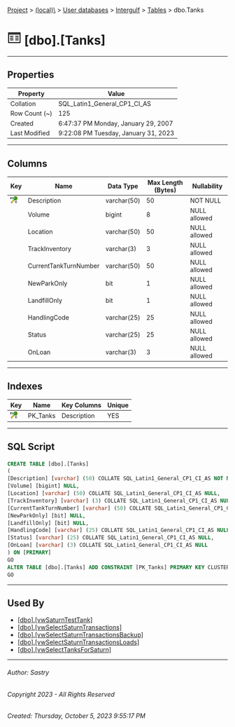 #### 

[Project](../../../../index.md) > [(local)\\](../../../index.md) > [User databases](../../index.md) > [Intergulf](../index.md) > [Tables](Tables.md) > dbo.Tanks

# ![Tables](../../../../Images/Table32.png) [dbo].[Tanks]

---

## <a name="#properties"></a>Properties

| Property | Value |
|---|---|
| Collation | SQL_Latin1_General_CP1_CI_AS |
| Row Count (~) | 125 |
| Created | 6:47:37 PM Monday, January 29, 2007 |
| Last Modified | 9:22:08 PM Tuesday, January 31, 2023 |


---

## <a name="#columns"></a>Columns

| Key | Name | Data Type | Max Length (Bytes) | Nullability |
|---|---|---|---|---|
| [![Cluster Primary Key PK_Tanks: Description](../../../../Images/pkcluster.png)](#indexes) | Description | varchar(50) | 50 | NOT NULL |
|  | Volume | bigint | 8 | NULL allowed |
|  | Location | varchar(50) | 50 | NULL allowed |
|  | TrackInventory | varchar(3) | 3 | NULL allowed |
|  | CurrentTankTurnNumber | varchar(50) | 50 | NULL allowed |
|  | NewParkOnly | bit | 1 | NULL allowed |
|  | LandfillOnly | bit | 1 | NULL allowed |
|  | HandlingCode | varchar(25) | 25 | NULL allowed |
|  | Status | varchar(25) | 25 | NULL allowed |
|  | OnLoan | varchar(3) | 3 | NULL allowed |


---

## <a name="#indexes"></a>Indexes

| Key | Name | Key Columns | Unique |
|---|---|---|---|
| [![Cluster Primary Key PK_Tanks: Description](../../../../Images/pkcluster.png)](#indexes) | PK_Tanks | Description | YES |


---

## <a name="#sqlscript"></a>SQL Script

```sql
CREATE TABLE [dbo].[Tanks]
(
[Description] [varchar] (50) COLLATE SQL_Latin1_General_CP1_CI_AS NOT NULL,
[Volume] [bigint] NULL,
[Location] [varchar] (50) COLLATE SQL_Latin1_General_CP1_CI_AS NULL,
[TrackInventory] [varchar] (3) COLLATE SQL_Latin1_General_CP1_CI_AS NULL,
[CurrentTankTurnNumber] [varchar] (50) COLLATE SQL_Latin1_General_CP1_CI_AS NULL,
[NewParkOnly] [bit] NULL,
[LandfillOnly] [bit] NULL,
[HandlingCode] [varchar] (25) COLLATE SQL_Latin1_General_CP1_CI_AS NULL,
[Status] [varchar] (25) COLLATE SQL_Latin1_General_CP1_CI_AS NULL,
[OnLoan] [varchar] (3) COLLATE SQL_Latin1_General_CP1_CI_AS NULL
) ON [PRIMARY]
GO
ALTER TABLE [dbo].[Tanks] ADD CONSTRAINT [PK_Tanks] PRIMARY KEY CLUSTERED ([Description]) ON [PRIMARY]
GO

```


---

## <a name="#usedby"></a>Used By

* [[dbo].[vwSaturnTestTank]](../Views/dbo_vwSaturnTestTank.md)
* [[dbo].[vwSelectSaturnTransactions]](../Views/dbo_vwSelectSaturnTransactions.md)
* [[dbo].[vwSelectSaturnTransactionsBackup]](../Views/dbo_vwSelectSaturnTransactionsBackup.md)
* [[dbo].[vwSelectSaturnTransactionsLoads]](../Views/dbo_vwSelectSaturnTransactionsLoads.md)
* [[dbo].[vwSelectTanksForSaturn]](../Views/dbo_vwSelectTanksForSaturn.md)


---

###### Author:  Sastry

###### Copyright 2023 - All Rights Reserved

###### Created: Thursday, October 5, 2023 9:55:17 PM

